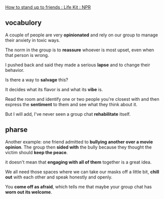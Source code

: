  [How to stand up to friends : Life Kit : NPR](https://www.npr.org/2023/06/29/1185112917/friends-fighting-advice)
## vocabulory
A couple of people are very **opinionated** and rely on our group to manage their anxiety in toxic ways.

The norm in the group is to **reassure** whoever is most upset, even when that person is wrong.

I pushed back and said they made a serious **lapse** and to change their behavior.

Is there a way to **salvage** this?

It decides what its flavor is and what its **vibe** is.

Read the room and identify one or two people you're closest with and then express the **sentiment** to them and see what they think about it.

But I will add, I've never seen a group chat **rehabilitate** itself.
## pharse
Another example: one friend admitted to **bullying another over a movie opinion**. The group then **sided with** the bully because they thought the victim should **keep the peace**.

it doesn't mean that **engaging with all of them** together is a great idea.

We all need those spaces where we can take our masks off a little bit, **chill out** with each other and speak honestly and openly.

You **come off as afraid**, which tells me that maybe your group chat has **worn out its welcome**.